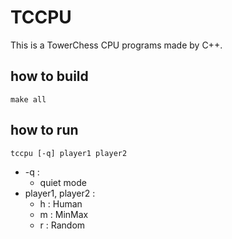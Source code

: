# TCCPU
This is a TowerChess CPU programs made by C++.

## how to build

```shell
make all
```

## how to run

```shell
tccpu [-q] player1 player2
```

- -q :
  - quiet mode
- player1, player2 :
  - h : Human
  - m : MinMax
  - r : Random
